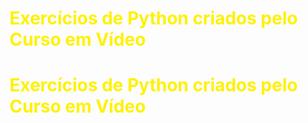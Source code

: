 # Exercícios de Python criados pelo Curso em Vídeo
<head>
  <style>
          h1 {
              animation-name: cores;
              animation-duration: 3s;
              animation-iteration-count: infinite; }
          @keyframes cores {
              0% { color: yellow; }
              8.33% { color: orange; }
              16.66% { color: rgb(253, 140, 0); }
              24.99% { color: rgb(253, 101, 0); }
              33.32% { color: red; }
              41.65% { color: rgb(255, 0, 149); }
              49.98% { color: rgb(173, 0, 173); }
              58.31% { color: rebeccapurple; }
              66.64% { color: rgb(0, 70, 255); }
              74.97% { color: rgb(0, 94, 97); }
              83.3% { color: rgb(51, 255, 0); }
              91.63% { color: greenyellow; }
              100% { color: yellow; } }
  </style>
</head>
<body>
  <h1>Exercícios de Python criados pelo Curso em Vídeo</h1>
